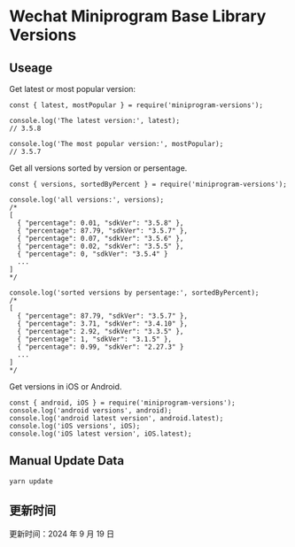 
# Wechat Miniprogram Base Library Versions

## Useage

Get latest or most popular version:

```;
const { latest, mostPopular } = require('miniprogram-versions');

console.log('The latest version:', latest);
// 3.5.8

console.log('The most popular version:', mostPopular);
// 3.5.7

```

Get all versions sorted by version or persentage.

```
const { versions, sortedByPercent } = require('miniprogram-versions');

console.log('all versions:', versions);
/*
[
  { "percentage": 0.01, "sdkVer": "3.5.8" },
  { "percentage": 87.79, "sdkVer": "3.5.7" },
  { "percentage": 0.07, "sdkVer": "3.5.6" },
  { "percentage": 0.02, "sdkVer": "3.5.5" },
  { "percentage": 0, "sdkVer": "3.5.4" }
  ...
]
*/

console.log('sorted versions by persentage:', sortedByPercent);
/*
[
  { "percentage": 87.79, "sdkVer": "3.5.7" },
  { "percentage": 3.71, "sdkVer": "3.4.10" },
  { "percentage": 2.92, "sdkVer": "3.3.5" },
  { "percentage": 1, "sdkVer": "3.1.5" },
  { "percentage": 0.99, "sdkVer": "2.27.3" }
  ...
]
*/
```

Get versions in iOS or Android.

```
const { android, iOS } = require('miniprogram-versions');
console.log('android versions', android);
console.log('android latest version', android.latest);
console.log('iOS versions', iOS);
console.log('iOS latest version', iOS.latest);
```

## Manual Update Data

```
yarn update
```

## 更新时间

更新时间：2024 年 9 月 19 日
